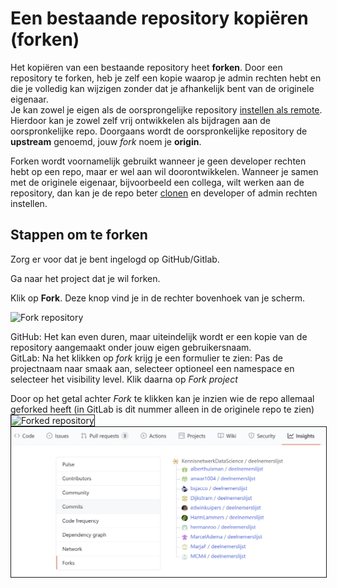 # Een bestaande repository kopiëren (forken)

Het kopiëren van een bestaande repository heet **forken**. Door een repository te forken, heb je zelf een kopie waarop je
admin rechten hebt en die je volledig kan wijzigen zonder dat je afhankelijk bent van de originele eigenaar.    
Je kan zowel je eigen als de oorsprongelijke repository [instellen als remote](./git-add-remotes.md). Hierdoor kan je zowel
zelf vrij ontwikkelen als bijdragen aan de oorspronkelijke repo. 
Doorgaans wordt de oorspronkelijke repository de **upstream** genoemd, jouw *fork* noem je **origin**. 

Forken wordt voornamelijk gebruikt wanneer je geen developer rechten hebt op een repo, maar er wel aan wil doorontwikkelen. 
Wanneer je samen met de originele eigenaar, bijvoorbeeld een collega, wilt werken aan de repository,
dan kan je de repo beter [clonen](./git-clone-repository.md) en developer of admin rechten instellen.

## Stappen om te forken
Zorg er voor dat je bent ingelogd op GitHub/Gitlab.    

Ga naar het project dat je wil forken.     
   
Klik op **Fork**. Deze knop vind je in de rechter bovenhoek van je scherm.    
    
    
<img alt="Fork repository" src="images/git-fork.png" width="300" />
   
   
GitHub: Het kan even duren, maar uiteindelijk wordt er een kopie van de repository aangemaakt onder jouw eigen gebruikersnaam.   
GitLab:  Na het klikken op *fork* krijg je een formulier te zien: Pas de projectnaam naar smaak aan, selecteer optioneel 
een namespace en selecteer het visibility level. Klik daarna op *Fork project*
   
Door op het getal achter *Fork* te klikken kan je inzien wie de repo allemaal geforked heeft 
(in GitLab is dit nummer alleen in de originele repo te zien)   
<img alt="Forked repository" src="images/git-fork-repo.png" width="600" border="1" />    
<img alt="Forke tree" src="images/github-fork-tree.png" width="600" border="1" />